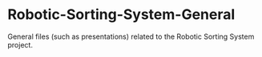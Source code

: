 # Robotic-Sorting-System-General
General files (such as presentations) related to the Robotic Sorting System project.
